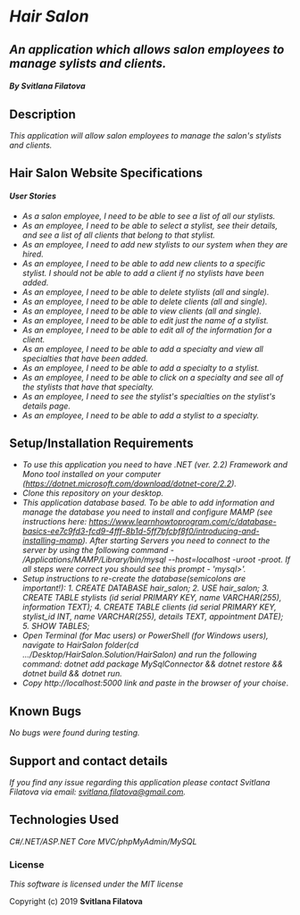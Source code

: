 # _**Hair Salon**_

## _An application which allows salon employees to manage sylists and clients._

#### _**By Svitlana Filatova**_

## Description

_This application will allow salon employees to manage the salon's stylists and clients._

## Hair Salon Website Specifications
#### _User Stories_

* _As a salon employee, I need to be able to see a list of all our stylists._
* _As an employee, I need to be able to select a stylist, see their details, and see a list of all clients that belong to that stylist._
* _As an employee, I need to add new stylists to our system when they are hired._
* _As an employee, I need to be able to add new clients to a specific stylist. I should not be able to add a client if no stylists have been added._
* _As an employee, I need to be able to delete stylists (all and single)._
* _As an employee, I need to be able to delete clients (all and single)._
* _As an employee, I need to be able to view clients (all and single)._
* _As an employee, I need to be able to edit just the name of a stylist._
* _As an employee, I need to be able to edit all of the information for a client._
* _As an employee, I need to be able to add a specialty and view all specialties that have been added._
* _As an employee, I need to be able to add a specialty to a stylist._
* _As an employee, I need to be able to click on a specialty and see all of the stylists that have that specialty._
* _As an employee, I need to see the stylist's specialties on the stylist's details page._
* _As an employee, I need to be able to add a stylist to a specialty._


## Setup/Installation Requirements

* _To use this application you need to have .NET (ver. 2.2) Framework and Mono tool installed on your computer (https://dotnet.microsoft.com/download/dotnet-core/2.2)._
* _Clone this repository on your desktop._
* _This application database based. To be able to add information and manage the database you need to install and configure MAMP (see instructions here: https://www.learnhowtoprogram.com/c/database-basics-ee7c9fd3-fcd9-4fff-8b1d-5ff7bfcbf8f0/introducing-and-installing-mamp). After starting Servers you need to connect to the server by using the following command - /Applications/MAMP/Library/bin/mysql --host=localhost -uroot -proot. If all steps were correct you should see this prompt - 'mysql>'._
* _Setup instructions to re-create the database(semicolons are important!):_
  _1. CREATE DATABASE hair_salon;_
  _2. USE hair_salon;_
  _3. CREATE TABLE stylists (id serial PRIMARY KEY, name VARCHAR(255), information TEXT);_
  _4. CREATE TABLE clients (id serial PRIMARY KEY, stylist_id INT, name VARCHAR(255), details TEXT, appointment DATE);_
  _5. SHOW TABLES;_
* _Open Terminal (for Mac users) or PowerShell (for Windows users), navigate to HairSalon folder(cd .../Desktop/HairSalon.Solution/HairSalon) and run the following command: dotnet add package MySqlConnector && dotnet restore && dotnet build && dotnet run._
* _Copy http://localhost:5000 link and paste in the browser of your choise_.


## Known Bugs
_No bugs were found during testing._


## Support and contact details

_If you find any issue regarding this application please contact Svitlana Filatova via email: svitlana.filatova@gmail.com._


## Technologies Used

_C#/.NET/ASP.NET Core MVC/phpMyAdmin/MySQL_


### License

*This software is licensed under the MIT license*

Copyright (c) 2019 **Svitlana Filatova**